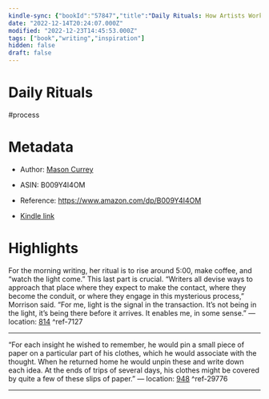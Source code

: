 ```yaml
---
kindle-sync: {"bookId":"57847","title":"Daily Rituals: How Artists Work","author":"Mason Currey","asin":"B009Y4I4OM","lastAnnotatedDate":"2022-06-20","bookImageUrl":"https://m.media-amazon.com/images/I/81T0Ky96r+L._SY160.jpg","highlightsCount":2}
date: "2022-12-14T20:24:07.000Z"
modified: "2022-12-23T14:45:53.000Z"
tags: ["book","writing","inspiration"]
hidden: false
draft: false
---
```

# Daily Rituals

#process 

# Metadata

* Author: [Mason Currey](https://www.amazon.com/Mason-Currey/e/B0093C1JK6/ref=dp_byline_cont_ebooks_1)

* ASIN: B009Y4I4OM

* Reference: <https://www.amazon.com/dp/B009Y4I4OM>

* [Kindle link](kindle://book?action=open&asin=B009Y4I4OM)

# Highlights

For the morning writing, her ritual is to rise around 5:00, make coffee, and “watch the light come.” This last part is crucial. “Writers all devise ways to approach that place where they expect to make the contact, where they become the conduit, or where they engage in this mysterious process,” Morrison said. “For me, light is the signal in the transaction. It’s not being in the light, it’s being there before it arrives. It enables me, in some sense.” — location: [814](kindle://book?action=open&asin=B009Y4I4OM&location=814) ^ref-7127

---

“For each insight he wished to remember, he would pin a small piece of paper on a particular part of his clothes, which he would associate with the thought. When he returned home he would unpin these and write down each idea. At the ends of trips of several days, his clothes might be covered by quite a few of these slips of paper.” — location: [948](kindle://book?action=open&asin=B009Y4I4OM&location=948) ^ref-29776

---
